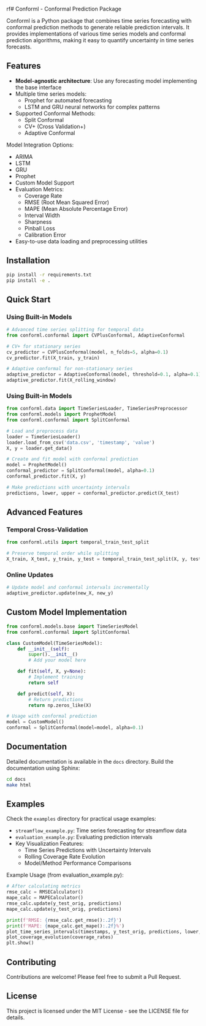 rf# Conforml - Conformal Prediction Package

Conforml is a Python package that combines time series forecasting with conformal prediction methods to generate reliable prediction intervals. It provides implementations of various time series models and conformal prediction algorithms, making it easy to quantify uncertainty in time series forecasts.

## Features

- **Model-agnostic architecture**: Use any forecasting model implementing the base interface
- Multiple time series models:
  - Prophet for automated forecasting
  - LSTM and GRU neural networks for complex patterns
- Supported Conformal Methods:
  - Split Conformal
  - CV+ (Cross Validation+)
  - Adaptive Conformal

Model Integration Options:

- ARIMA
- LSTM
- GRU
- Prophet
- Custom Model Support
- Evaluation Metrics:
  - Coverage Rate
  - RMSE (Root Mean Squared Error)
  - MAPE (Mean Absolute Percentage Error)
  - Interval Width
  - Sharpness
  - Pinball Loss
  - Calibration Error
- Easy-to-use data loading and preprocessing utilities

## Installation

```bash
pip install -r requirements.txt
pip install -e .
```

## Quick Start

### Using Built-in Models

```python
# Advanced time series splitting for temporal data
from conforml.conformal import CVPlusConformal, AdaptiveConformal

# CV+ for stationary series
cv_predictor = CVPlusConformal(model, n_folds=5, alpha=0.1)
cv_predictor.fit(X_train, y_train)

# Adaptive conformal for non-stationary series
adaptive_predictor = AdaptiveConformal(model, threshold=0.1, alpha=0.1)
adaptive_predictor.fit(X_rolling_window)
```

### Using Built-in Models

```python
from conforml.data import TimeSeriesLoader, TimeSeriesPreprocessor
from conforml.models import ProphetModel
from conforml.conformal import SplitConformal

# Load and preprocess data
loader = TimeSeriesLoader()
loader.load_from_csv('data.csv', 'timestamp', 'value')
X, y = loader.get_data()

# Create and fit model with conformal prediction
model = ProphetModel()
conformal_predictor = SplitConformal(model, alpha=0.1)
conformal_predictor.fit(X, y)

# Make predictions with uncertainty intervals
predictions, lower, upper = conformal_predictor.predict(X_test)
```

## Advanced Features

### Temporal Cross-Validation

```python
from conforml.utils import temporal_train_test_split

# Preserve temporal order while splitting
X_train, X_test, y_train, y_test = temporal_train_test_split(X, y, test_size=0.2)
```

### Online Updates

```python
# Update model and conformal intervals incrementally
adaptive_predictor.update(new_X, new_y)
```

## Custom Model Implementation

```python
from conforml.models.base import TimeSeriesModel
from conforml.conformal import SplitConformal

class CustomModel(TimeSeriesModel):
    def __init__(self):
        super().__init__()
        # Add your model here

    def fit(self, X, y=None):
        # Implement training
        return self

    def predict(self, X):
        # Return predictions
        return np.zeros_like(X)

# Usage with conformal prediction
model = CustomModel()
conformal = SplitConformal(model=model, alpha=0.1)
```

## Documentation

Detailed documentation is available in the `docs` directory. Build the documentation using Sphinx:

```bash
cd docs
make html
```

## Examples

Check the `examples` directory for practical usage examples:

- `streamflow_example.py`: Time series forecasting for streamflow data
- `evaluation_example.py`: Evaluating prediction intervals
- Key Visualization Features:
  - Time Series Predictions with Uncertainty Intervals
  - Rolling Coverage Rate Evolution
  - Model/Method Performance Comparisons

Example Usage (from evaluation_example.py):

```python
# After calculating metrics
rmse_calc = RMSECalculator()
mape_calc = MAPECalculator()
rmse_calc.update(y_test_orig, predictions)
mape_calc.update(y_test_orig, predictions)

print(f'RMSE: {rmse_calc.get_rmse():.2f}')
print(f'MAPE: {mape_calc.get_mape():.2f}%')
plot_time_series_intervals(timestamps, y_test_orig, predictions, lower, upper)
plot_coverage_evolution(coverage_rates)
plt.show()
```

## Contributing

Contributions are welcome! Please feel free to submit a Pull Request.

## License

This project is licensed under the MIT License - see the LICENSE file for details.
